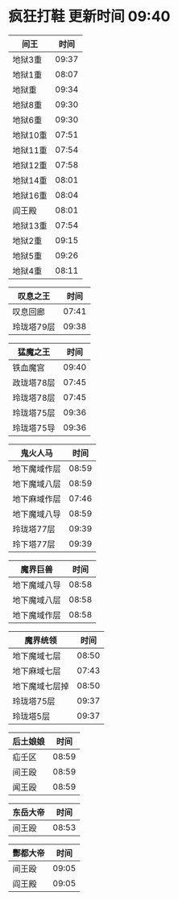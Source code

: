 # 疯狂打鞋 更新时间 09:40

| 间王   | 时间    |
|--------|-------|
| 地狱3重 | 09:37 |
| 地狱1重 | 08:07 |
| 地狱重 | 09:34 |
| 地狱8重 | 09:30 |
| 地狱6重 | 09:30 |
| 地狱10重 | 07:51 |
| 地狱11重 | 07:54 |
| 地狱12重 | 07:58 |
| 地狱14重 | 08:01 |
| 地狱16重 | 08:04 |
| 阎王殿 | 08:01 |
| 地狱13重 | 07:54 |
| 地狱2重 | 09:15 |
| 地狱5重 | 09:26 |
| 地狱4重 | 08:11 |

| 叹息之王   | 时间    |
|--------|-------|
| 叹息回廊 | 07:41 |
| 玲珑塔79层 | 09:38 |

| 猛魔之王   | 时间    |
|--------|-------|
| 铁血魔宫 | 09:40 |
| 政珑塔78层 | 07:45 |
| 玲珑塔78层 | 07:45 |
| 玲珑塔75层 | 09:36 |
| 玲珑塔75导 | 09:36 |

| 鬼火人马   | 时间    |
|--------|-------|
| 地下魔域作层 | 08:59 |
| 地下魔域八层 | 08:59 |
| 地下麻域作层 | 07:46 |
| 地下魔域八导 | 08:59 |
| 玲珑塔77层 | 09:39 |
| 玲下塔77层 | 09:39 |

| 魔界巨兽   | 时间    |
|--------|-------|
| 地下魔域八导 | 08:58 |
| 地下魔域八层 | 08:58 |
| 地下魔域作层 | 08:58 |

| 魔界统领   | 时间    |
|--------|-------|
| 地下魔域七层 | 08:50 |
| 地下麻域七层 | 07:43 |
| 地下魔域七层掉 | 08:50 |
| 玲珑塔75层 | 09:37 |
| 玲珑塔5层 | 09:37 |

| 后土娘娘   | 时间    |
|--------|-------|
| 疝壬区 | 08:59 |
| 间王殴 | 08:59 |
| 闻王殴 | 08:59 |

| 东岳大帝   | 时间    |
|--------|-------|
| 间王殴 | 08:53 |

| 酆都大帝   | 时间    |
|--------|-------|
| 间王殴 | 09:05 |
| 阎王殿 | 09:05 |
